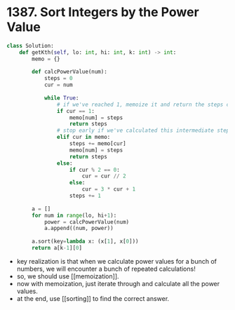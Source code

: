 # 1387. Sort Integers by the Power Value

```python
class Solution:
    def getKth(self, lo: int, hi: int, k: int) -> int:
        memo = {}
        
        def calcPowerValue(num):
            steps = 0
            cur = num
            
            while True:
                # if we've reached 1, memoize it and return the steps counter
                if cur == 1:
                    memo[num] = steps
                    return steps
                # stop early if we've calculated this intermediate step before
                elif cur in memo:
                    steps += memo[cur]
                    memo[num] = steps
                    return steps
                else:
                    if cur % 2 == 0:
                        cur = cur // 2
                    else:
                        cur = 3 * cur + 1
                    steps += 1
        
        a = []
        for num in range(lo, hi+1):
            power = calcPowerValue(num)
            a.append((num, power))
            
        a.sort(key=lambda x: (x[1], x[0]))
        return a[k-1][0]
```

- key realization is that when we calculate power values for a bunch of numbers, we will encounter a bunch of repeated calculations!
- so, we should use [[memoization]].
- now with memoization, just iterate through and calculate all the power values.
- at the end, use [[sorting]] to find the correct answer.